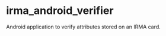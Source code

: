 irma_android_verifier
=====================

Android application to verify attributes stored on an IRMA card.